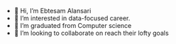 - 👋 Hi, I’m Ebtesam Alansari
- 👀 I’m interested in data-focused career.
- 🌱 I’m graduated from Computer science 
- 💞️ I’m looking to collaborate on reach their lofty goals

<!---
eabsoma/eabsoma is a ✨ special ✨ repository because its `README.md` (this file) appears on your GitHub profile.
You can click the Preview link to take a look at your changes.
--->
